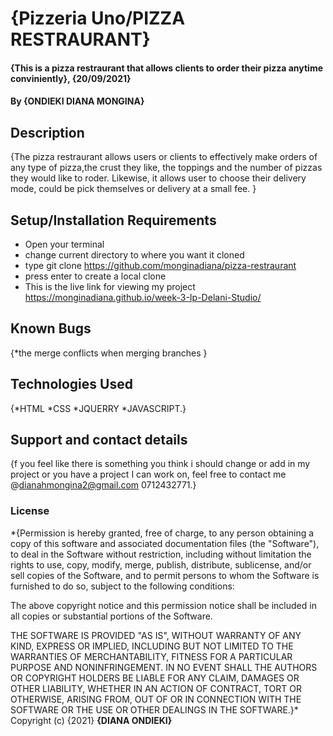 # {Pizzeria Uno/PIZZA RESTRAURANT}
#### {This is a pizza restraurant that allows clients to order their pizza anytime conviniently}, {20/09/2021}
#### By **{ONDIEKI DIANA MONGINA}**
## Description
{The pizza restraurant allows users or clients to effectively make orders of any type of pizza,the crust they like, the toppings and the number of pizzas they would like to roder. Likewise, it allows user to choose their delivery mode, could be pick themselves or delivery at a small fee. }
## Setup/Installation Requirements
* Open your terminal
* change current directory to where you want it cloned
* type git clone https://github.com/monginadiana/pizza-restraurant
* press enter to create a local clone
* This is the live link for viewing my project https://monginadiana.github.io/week-3-Ip-Delani-Studio/
## Known Bugs
{*the merge conflicts when merging branches }
## Technologies Used
{*HTML *CSS *JQUERRY *JAVASCRIPT.}
## Support and contact details
{f you feel like there is something you think i should change or add in my project or you have a project I can work on, feel free to contact me @dianahmongina2@gmail.com 0712432771.}
### License
*{Permission is hereby granted, free of charge, to any person obtaining a copy of this software and associated documentation files (the "Software"), to deal in the Software without restriction, including without limitation the rights to use, copy, modify, merge, publish, distribute, sublicense, and/or sell copies of the Software, and to permit persons to whom the Software is furnished to do so, subject to the following conditions:

The above copyright notice and this permission notice shall be included in all copies or substantial portions of the Software.

THE SOFTWARE IS PROVIDED "AS IS", WITHOUT WARRANTY OF ANY KIND, EXPRESS OR IMPLIED, INCLUDING BUT NOT LIMITED TO THE WARRANTIES OF MERCHANTABILITY, FITNESS FOR A PARTICULAR PURPOSE AND NONINFRINGEMENT. IN NO EVENT SHALL THE AUTHORS OR COPYRIGHT HOLDERS BE LIABLE FOR ANY CLAIM, DAMAGES OR OTHER LIABILITY, WHETHER IN AN ACTION OF CONTRACT, TORT OR OTHERWISE, ARISING FROM, OUT OF OR IN CONNECTION WITH THE SOFTWARE OR THE USE OR OTHER DEALINGS IN THE SOFTWARE.}*
Copyright (c) {2021} **{DIANA ONDIEKI}**
  